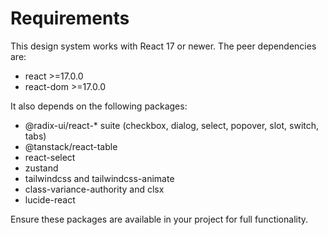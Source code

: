 # Requirements

This design system works with React 17 or newer. The peer dependencies are:

- react >=17.0.0
- react-dom >=17.0.0

It also depends on the following packages:

- @radix-ui/react-* suite (checkbox, dialog, select, popover, slot, switch, tabs)
- @tanstack/react-table
- react-select
- zustand
- tailwindcss and tailwindcss-animate
- class-variance-authority and clsx
- lucide-react

Ensure these packages are available in your project for full functionality.
